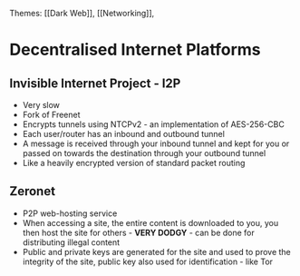 Themes: [[Dark Web]], [[Networking]], 

# Decentralised Internet Platforms
## Invisible Internet Project - I2P
- Very slow
- Fork of Freenet
- Encrypts tunnels using NTCPv2 - an implementation of AES-256-CBC
- Each user/router has an inbound and outbound tunnel
- A message is received through your inbound tunnel and kept for you or passed on towards the destination through your outbound tunnel
- Like a heavily encrypted version of standard packet routing

## Zeronet
- P2P web-hosting service
- When accessing a site, the entire content is downloaded to you, you then host the site for others - **VERY DODGY** - can be done for distributing illegal content 
- Public and private keys are generated for the site and used to prove the integrity of the site, public key also used for identification - like Tor